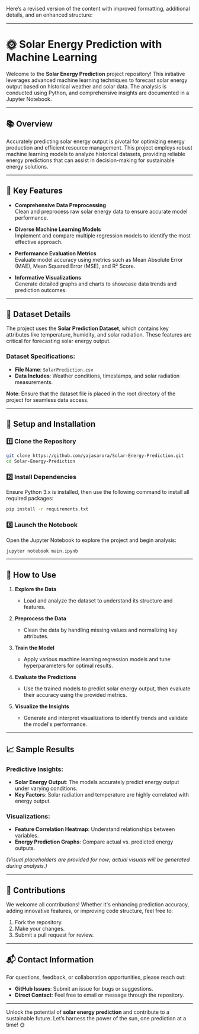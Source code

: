 Here’s a revised version of the content with improved formatting, additional details, and an enhanced structure: 

---

# 🌞 Solar Energy Prediction with Machine Learning

Welcome to the **Solar Energy Prediction** project repository! This initiative leverages advanced machine learning techniques to forecast solar energy output based on historical weather and solar data. The analysis is conducted using Python, and comprehensive insights are documented in a Jupyter Notebook.

---

## 📚 Overview

Accurately predicting solar energy output is pivotal for optimizing energy production and efficient resource management. This project employs robust machine learning models to analyze historical datasets, providing reliable energy predictions that can assist in decision-making for sustainable energy solutions.

---

## 🌟 Key Features

- **Comprehensive Data Preprocessing**  
  Clean and preprocess raw solar energy data to ensure accurate model performance.
  
- **Diverse Machine Learning Models**  
  Implement and compare multiple regression models to identify the most effective approach.
  
- **Performance Evaluation Metrics**  
  Evaluate model accuracy using metrics such as Mean Absolute Error (MAE), Mean Squared Error (MSE), and R² Score.
  
- **Informative Visualizations**  
  Generate detailed graphs and charts to showcase data trends and prediction outcomes.

---

## 📂 Dataset Details

The project uses the **Solar Prediction Dataset**, which contains key attributes like temperature, humidity, and solar radiation. These features are critical for forecasting solar energy output.

### Dataset Specifications:
- **File Name**: `SolarPrediction.csv`  
- **Data Includes**: Weather conditions, timestamps, and solar radiation measurements.  

**Note**: Ensure that the dataset file is placed in the root directory of the project for seamless data access.

---

## 🔧 Setup and Installation

### 1️⃣ Clone the Repository
```bash
git clone https://github.com/yajasarora/Solar-Energy-Prediction.git
cd Solar-Energy-Prediction
```

### 2️⃣ Install Dependencies
Ensure Python 3.x is installed, then use the following command to install all required packages:
```bash
pip install -r requirements.txt
```

### 3️⃣ Launch the Notebook
Open the Jupyter Notebook to explore the project and begin analysis:
```bash
jupyter notebook main.ipynb
```

---

## 🚀 How to Use

1. **Explore the Data**  
   - Load and analyze the dataset to understand its structure and features.

2. **Preprocess the Data**  
   - Clean the data by handling missing values and normalizing key attributes.

3. **Train the Model**  
   - Apply various machine learning regression models and tune hyperparameters for optimal results.

4. **Evaluate the Predictions**  
   - Use the trained models to predict solar energy output, then evaluate their accuracy using the provided metrics.

5. **Visualize the Insights**  
   - Generate and interpret visualizations to identify trends and validate the model's performance.

---

## 📈 Sample Results

### Predictive Insights:
- **Solar Energy Output**: The models accurately predict energy output under varying conditions.  
- **Key Factors**: Solar radiation and temperature are highly correlated with energy output.  

### Visualizations:  
- **Feature Correlation Heatmap**: Understand relationships between variables.  
- **Energy Prediction Graphs**: Compare actual vs. predicted energy outputs.

*(Visual placeholders are provided for now; actual visuals will be generated during analysis.)*

---

## 🤝 Contributions

We welcome all contributions! Whether it's enhancing prediction accuracy, adding innovative features, or improving code structure, feel free to:  
1. Fork the repository.  
2. Make your changes.  
3. Submit a pull request for review.

---

## 📬 Contact Information

For questions, feedback, or collaboration opportunities, please reach out:  
- **GitHub Issues**: Submit an issue for bugs or suggestions.  
- **Direct Contact**: Feel free to email or message through the repository.

---

Unlock the potential of **solar energy prediction** and contribute to a sustainable future. Let’s harness the power of the sun, one prediction at a time! 🌞